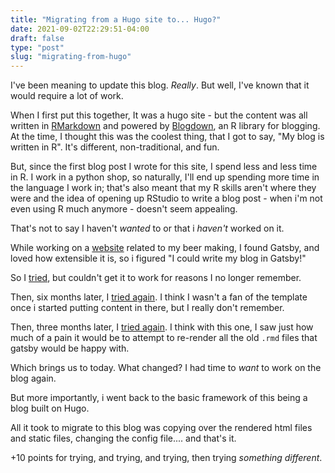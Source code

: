 ```yaml
---
title: "Migrating from a Hugo site to... Hugo?"
date: 2021-09-02T22:29:51-04:00
draft: false
type: "post"
slug: "migrating-from-hugo"
---
```


I've been meaning to update this blog. _Really_. But well, I've known that it would require a lot of work.

When I first put this together, It was a hugo site - but the content was all written in [RMarkdown](https://rmarkdown.rstudio.com/) and powered by [Blogdown](https://bookdown.org/yihui/blogdown/), an R library for blogging. At the time, I thought this was the coolest thing, that I got to say, "My blog is written in R". It's different, non-traditional, and fun.

But, since the first blog post I wrote for this site, I spend less and less time in R. I work in a python shop, so naturally, I'll end up spending more time in the language I work in; that's also meant that my R skills aren't where they were and the idea of opening up RStudio to write a blog post - when i'm not even using R much anymore - doesn't seem appealing.

That's not to say I haven't _wanted_ to or that i _haven't_ worked on it.

While working on a [website](https://brainstem.chris-s-friedman.com/on_tap) related to my beer making, I found Gatsby, and loved how extensible it is, so i figured "I could write my blog in Gatsby!"

So I [tried](https://github.com/chris-s-friedman/friedman_blog_2), but couldn't get it to work for reasons I no longer remember.

Then, six months later, I [tried again](https://github.com/chris-s-friedman/personal_site_v3). I think I wasn't a fan of the template once i started putting content in there, but I really don't remember.

Then, three months later, I [tried again](https://github.com/chris-s-friedman/personal-blog). I think with this one, I saw just how much of a pain it would be to attempt to re-render all the old `.rmd` files that gatsby would be happy with.

Which brings us to today. What changed? I had time to _want_ to work on the blog again.

But more importantly, i went back to the basic framework of this being a blog built on Hugo.

All it took to migrate to this blog was copying over the rendered html files and static files, changing the config file.... and that's it.

+10 points for trying, and trying, and trying, then trying _something different_.
